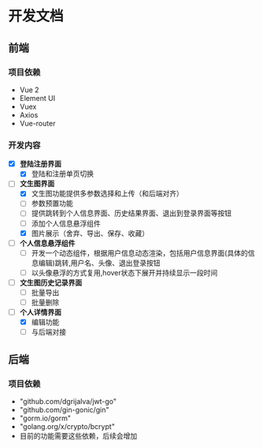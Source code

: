 # 开发文档

## 前端

### 项目依赖
- Vue 2
- Element UI
- Vuex
- Axios
- Vue-router

### 开发内容

- [x] **登陆注册界面**
  - [x] 登陆和注册单页切换

- [ ] **文生图界面**
  - [x] 文生图功能提供多参数选择和上传（和后端对齐）
  - [ ] 参数预置功能
  - [ ] 提供跳转到个人信息界面、历史结果界面、退出到登录界面等按钮
  - [ ] 添加个人信息悬浮组件
  - [x] 图片展示（舍弃、导出、保存、收藏）

- [ ] **个人信息悬浮组件**
  - [ ] 开发一个动态组件，根据用户信息动态渲染，包括用户信息界面(具体的信息编辑)跳转,用户名、头像、退出登录按钮
  - [ ] 以头像悬浮的方式复用,hover状态下展开并持续显示一段时间

- [ ] **文生图历史记录界面**
  - [ ] 批量导出
  - [ ] 批量删除

- [ ] **个人详情界面**
  - [x] 编辑功能
  - [ ] 与后端对接

## 后端

### 项目依赖
- "github.com/dgrijalva/jwt-go"
- "github.com/gin-gonic/gin"
- "gorm.io/gorm"
- "golang.org/x/crypto/bcrypt"
- 目前的功能需要这些依赖，后续会增加




  